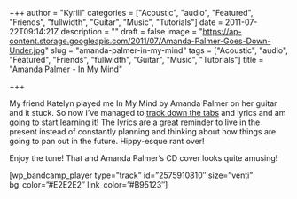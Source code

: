 +++
author = "Kyrill"
categories = ["Acoustic", "audio", "Featured", "Friends", "fullwidth", "Guitar", "Music", "Tutorials"]
date = 2011-07-22T09:14:21Z
description = ""
draft = false
image = "https://ap-content.storage.googleapis.com/2011/07/Amanda-Palmer-Goes-Down-Under.jpg"
slug = "amanda-palmer-in-my-mind"
tags = ["Acoustic", "audio", "Featured", "Friends", "fullwidth", "Guitar", "Music", "Tutorials"]
title = "Amanda Palmer - In My Mind"

+++


My friend Katelyn played me In My Mind by Amanda Palmer on her guitar and it stuck. So now I’ve managed to [track down the tabs](http://tabs.ultimate-guitar.com/a/amanda_palmer/in_my_mind_crd.htm "In My Mind tabs") and lyrics and am going to start learning it! The lyrics are a great reminder to live in the present instead of constantly planning and thinking about how things are going to pan out in the future. Hippy-esque rant over!

Enjoy the tune! That and Amanda Palmer’s CD cover looks quite amusing!

 [wp_bandcamp_player type=”track” id=”2575910810″ size=”venti” bg_color=”#E2E2E2″ link_color=”#B95123″] 
